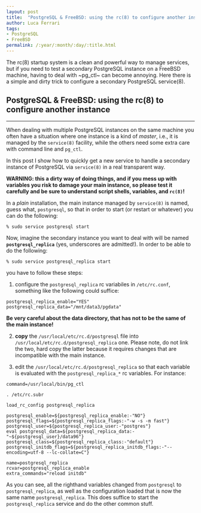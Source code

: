 ```yaml
---
layout: post
title:  "PostgreSQL & FreeBSD: using the rc(8) to configure another instance"
author: Luca Ferrari
tags:
- PostgreSQL
- FreeBSD
permalink: /:year/:month/:day/:title.html
---
```

The rc(8) startup system is a clean and powerful way to manage services, but if you need to test a secondary PostgreSQL instance
on a FreeBSD machine, having to deal with ~pg_ctl~ can become annoying. Here there is a simple and dirty trick to
configure a secondary PostgreSQL service(8).

## PostgreSQL & FreeBSD: using the rc(8) to configure another instance
-----
When dealing with multiple PostgreSQL instances on the same machine you often have a situation where one instance is a kind of *master*, i.e., it is managed by the `service(8)` facility, while the others need some extra care with command line and `pg_ctl`.

In this post I show how to quickly get a new service to handle a secondary instance of PostgreSQL via `service(8)` in a real transparent way.

**WARNING: this a dirty way of doing things, and if you mess up with variables you risk to damage your main instance, so please test it
carefully and be sure to understand script shells, variables, and `rc(8)`!**

In a *plain* installation, the main instance managed by `service(8)` is named, guess what, `postgresql`, so that in order to start (or restart or whatever) you can do the following:

```shell
% sudo service postgresql start
```

Now, imagine the secondary instance you want to deal with will be named **`postgresql_replica`** (yes, underscores are admitted!).
In order to be able to do the following:

```shell
% sudo service postgresql_replica start
```

you have to follow these steps:

1. configure the `postgresql_replica` rc variabiles in `/etc/rc.conf`, something like the following could suffice:
```shell
postgresql_replica_enable="YES"
postgresql_replica_data="/mnt/data3/pgdata"
```
**Be very careful about the data directory, that has not to be the same of the main instance!**

2. **copy** the `/usr/local/etc/rc.d/postgresql` file into `/usr/local/etc/rc.d/postgresql_replica` one. Please note, do not link the two, hard copy the latter because it requires changes that are incompatible with the main instance.

3. edit the `/usr/local/etc/rc.d/postgresql_replica` so that each variable is evaluated with the `postgresql_replica_*` rc variables.
For instance:

```shell
command=/usr/local/bin/pg_ctl

. /etc/rc.subr

load_rc_config postgresql_replica

postgresql_enable=${postgresql_replica_enable:-"NO"}
postgresql_flags=${postgresql_replica_flags:-"-w -s -m fast"}
postgresql_user=${postgresql_replica_user:-"postgres"}
eval postgresql_data=${postgresql_replica_data:-"~${postgresql_user}/data96"}
postgresql_class=${postgresql_replica_class:-"default"}
postgresql_initdb_flags=${postgresql_replica_initdb_flags:-"--encoding=utf-8 --lc-collate=C"}

name=postgresql_replica
rcvar=postgresql_replica_enable
extra_commands="reload initdb"
```

As you can see, all the righthand variables changed from `postgresql` to `postgresql_replica`, as well as the configuration loaded that is now the same name `postgresql_replica`. This does suffice to start the `postgresql_replica` service and do the other common stuff.
